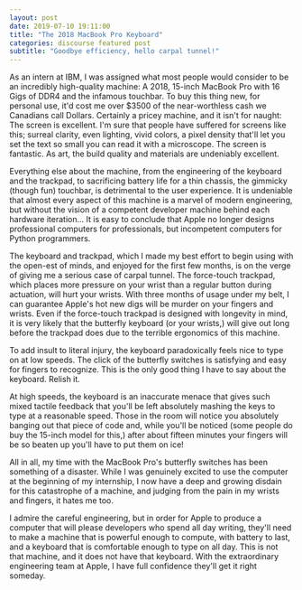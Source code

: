 ```yaml
---
layout: post
date: 2019-07-10 19:11:00
title: "The 2018 MacBook Pro Keyboard"
categories: discourse featured post
subtitle: "Goodbye efficiency, hello carpal tunnel!"
---
```


As an intern at IBM, I was assigned what most people would consider to be an incredibly high-quality machine: A 2018, 15-inch MacBook Pro with 16 Gigs of DDR4 and the infamous touchbar. To buy this thing new, for personal use, it'd cost me over $3500 of the near-worthless cash we Canadians call Dollars. Certainly a pricey machine, and it isn't for naught: The screen is excellent. I'm sure that people have suffered for screens like this; surreal clarity, even lighting, vivid colors, a pixel density that'll let you set the text so small you can read it with a microscope. The screen is fantastic. As art, the build quality and materials are undeniably excellent.

Everything else about the machine, from the engineering of the keyboard and the trackpad, to sacrificing battery life for a thin chassis, the gimmicky (though fun) touchbar, is detrimental to the user experience. It is undeniable that almost every aspect of this machine is a marvel of modern engineering, but without the vision of a competent developer machine behind each hardware iteration... It is easy to conclude that Apple no longer designs professional computers for professionals, but incompetent computers for Python programmers.

The keyboard and trackpad, which I made my best effort to begin using with the open-est of minds, and enjoyed for the first few months, is on the verge of giving me a serious case of carpal tunnel. The force-touch trackpad, which places more pressure on your wrist than a regular button during actuation, will hurt your wrists. With three months of usage under my belt, I can guarantee Apple's hot new digs will be murder on your fingers and wrists. Even if the force-touch trackpad is designed with longevity in mind, it is very likely that the butterfly keyboard (or your wrists,) will give out long before the trackpad does due to the terrible ergonomics of this machine.

To add insult to literal injury, the keyboard paradoxically feels nice to type on at low speeds. The click of the butterfly switches is satisfying and easy for fingers to recognize. This is the only good thing I have to say about the keyboard. Relish it.

At high speeds, the keyboard is an inaccurate menace that gives such mixed tactile feedback that you'll be left absolutely mashing the keys to type at a reasonable speed. Those in the room will notice you absolutely banging out that piece of code and, while you'll be noticed (some people do buy the 15-inch model for this,) after about fifteen minutes your fingers will be so beaten up you'll have to put them on ice!

All in all, my time with the MacBook Pro's butterfly switches has been something of a disaster. While I was genuinely excited to use the computer at the beginning of my internship, I now have a deep and growing disdain for this catastrophe of a machine, and judging from the pain in my wrists and fingers, it hates me too.

I admire the careful engineering, but in order for Apple to produce a computer that will please developers who spend all day writing, they'll need to make a machine that is powerful enough to compute, with battery to last, and a keyboard that is comfortable enough to type on all day. This is not that machine, and it does not have that keyboard. With the extraordinary engineering team at Apple, I have full confidence they'll get it right someday.

